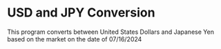 # USD and JPY Conversion

This program converts between United States Dollars and Japanese Yen based on the market on the date of 07/16/2024
